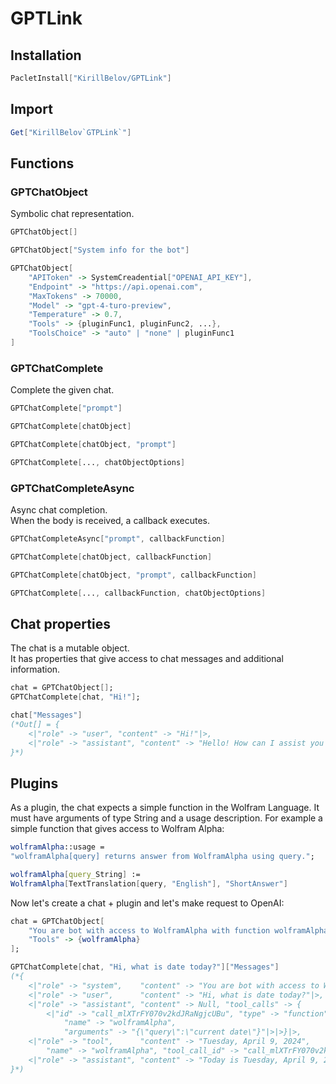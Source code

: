 # GPTLink

## Installation

```mathematica
PacletInstall["KirillBelov/GPTLink"]
```

## Import

```mathematica
Get["KirillBelov`GTPLink`"]
```

## Functions

### GPTChatObject

Symbolic chat representation.

```mathematica
GPTChatObject[]

GPTChatObject["System info for the bot"]

GPTChatObject[
    "APIToken" -> SystemCreadential["OPENAI_API_KEY"], 
    "Endpoint" -> "https://api.openai.com", 
    "MaxTokens" -> 70000, 
    "Model" -> "gpt-4-turo-preview", 
    "Temperature" -> 0.7, 
    "Tools" -> {pluginFunc1, pluginFunc2, ...}, 
    "ToolsChoice" -> "auto" | "none" | pluginFunc1
]
```

### GPTChatComplete

Complete the given chat. 

```mathematica
GPTChatComplete["prompt"] 

GPTChatComplete[chatObject] 

GPTChatComplete[chatObject, "prompt"]

GPTChatComplete[..., chatObjectOptions]
```

### GPTChatCompleteAsync

Async chat completion.  
When the body is received, a callback executes. 

```mathematica
GPTChatCompleteAsync["prompt", callbackFunction] 

GPTChatComplete[chatObject, callbackFunction] 

GPTChatComplete[chatObject, "prompt", callbackFunction]

GPTChatComplete[..., callbackFunction, chatObjectOptions]
```

## Chat properties

The chat is a mutable object.  
It has properties that give access to chat messages and additional information. 

```mathematica
chat = GPTChatObject[]; 
GPTChatComplete[chat, "Hi!"];

chat["Messages"]
(*Out[] = {
    <|"role" -> "user", "content" -> "Hi!"|>, 
    <|"role" -> "assistant", "content" -> "Hello! How can I assist you today?"|>
}*)
```

## Plugins

As a plugin, the chat expects a simple function in the Wolfram Language. 
It must have arguments of type String and a usage description. 
For example a simple function that gives access to Wolfram Alpha:

```mathematica
wolframAlpha::usage = 
"wolframAlpha[query] returns answer from WolframAlpha using query."; 

wolframAlpha[query_String] := 
WolframAlpha[TextTranslation[query, "English"], "ShortAnswer"]
```

Now let's create a chat + plugin and let's make request to OpenAI:

```mathematica
chat = GPTChatObject[
    "You are bot with access to WolframAlpha with function wolframAlpha(query).", 
    "Tools" -> {wolframAlpha}
]; 

GPTChatComplete[chat, "Hi, what is date today?"]["Messages"]
(*{
    <|"role" -> "system",    "content" -> "You are bot with access to WolframAlpha with function wolframAlpha(query)."|>, 
    <|"role" -> "user",      "content" -> "Hi, what is date today?"|>, 
    <|"role" -> "assistant", "content" -> Null, "tool_calls" -> {
        <|"id" -> "call_mlXTrFY070v2kdJRaNgjcUBu", "type" -> "function", "function" -> <|
            "name" -> "wolframAlpha", 
            "arguments" -> "{\"query\":\"current date\"}"|>|>}|>, 
    <|"role" -> "tool",      "content" -> "Tuesday, April 9, 2024", 
        "name" -> "wolframAlpha", "tool_call_id" -> "call_mlXTrFY070v2kdJRaNgjcUBu"|>, 
    <|"role" -> "assistant", "content" -> "Today is Tuesday, April 9, 2024."|>
}*)
```

